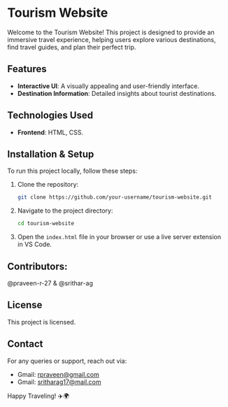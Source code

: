 # Tourism Website

Welcome to the Tourism Website! This project is designed to provide an immersive travel experience, helping users explore various destinations, find travel guides, and plan their perfect trip.

## Features
- **Interactive UI**: A visually appealing and user-friendly interface.
- **Destination Information**: Detailed insights about tourist destinations.

## Technologies Used
- **Frontend**: HTML, CSS.

## Installation & Setup
To run this project locally, follow these steps:

1. Clone the repository:
   ```bash
   git clone https://github.com/your-username/tourism-website.git
   ```
2. Navigate to the project directory:
   ```bash
   cd tourism-website
   ```
3. Open the `index.html` file in your browser or use a live server extension in VS Code.

## Contributors:
@praveen-r-27 &
@srithar-ag

## License
This project is licensed.

## Contact
For any queries or support, reach out via:
- Gmail: rpraveen@gmail.com
- Gmail: sritharag17@mail.com

Happy Traveling! ✈️🌍

